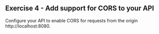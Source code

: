 ## Exercise 4 - Add support for CORS to your API

Configure your API to enable CORS for requests from the origin http://localhost:8080.
